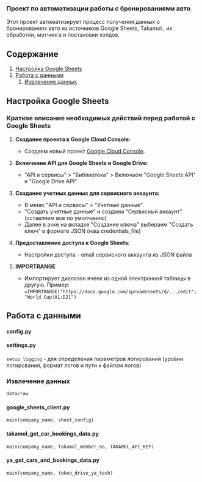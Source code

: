 ### Проект по автоматизации работы с бронированиями авто


Этот проект автоматизирует процесс получения данных о бронированиях 
авто из источников Google Sheets, Takamol.,
их обработки, мэтчинга и постановки холдов.

## Содержание

1. [Настройка Google Sheets](#настройка-google-sheets)
2. [Работа с данными](#работа-с-данными)
   1. [Извлечение данных](#извлечение-данных)

## Настройка Google Sheets

### Краткое описание необходимых действий перед работой с Google Sheets

1. **Создание проекта в Google Cloud Console:**
   - Создаем новый проект [Google Cloud Console](https://console.cloud.google.com/).

2. **Включение API для Google Sheets и Google Drive:**
   - "API и сервисы" > "Библиотека" > Включаем "Google Sheets API" и "Google Drive API"

3. **Создание учетных данных для сервисного аккаунта:**
   - В меню "API и сервисы" > "Учетные данные".
   - "Создать учетные данные" и создаем "Сервисный аккаунт" (оставляем все по умолчанию)
   - Далее в акке на вкладке "Создание ключа" выбераем "Создать ключ" в формате JSON (наш credentials_file)

4. **Предоставление доступа к Google Sheets:**
   - Настройки доступа - email сервисного аккаунта из JSON файла

5. **IMPORTRANGE**
   - Импортирует диапазон ячеек из одной электронной таблицы в другую. Пример:      
   `=IMPORTRANGE("https://docs.google.com/spreadsheets/d/.../edit"; "World Cup!A1:D21")`


## Работа с данными

#### config.py

#### settings.py

`setup_logging` - для определения параметров логирования
(уровни логирования, формат логов и пути к файлам логов)

### Извлечение данных
 `data/raw`
#### google_sheets_client.py
   `main(company_name, sheet_config)` 
#### takamol_get_car_bookings_data.py
   `main(company_name, takamol_member_no, TAKAMOL_API_KEY)` 
#### ya_get_cars_and_bookings_data.py
   `main(company_name, token_drive_ya_tech)` 
